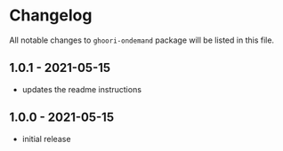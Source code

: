 # Changelog

All notable changes to `ghoori-ondemand` package will be listed in this file.

## 1.0.1 - 2021-05-15

- updates the readme instructions

## 1.0.0 - 2021-05-15

- initial release
